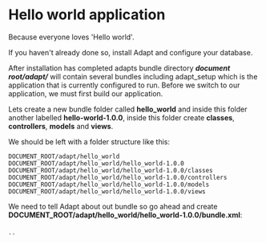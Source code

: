 # Hello world application

Because everyone loves 'Hello world'.

If you haven't already done so, install Adapt and configure your database.

After installation has completed adapts bundle directory ***document root/adapt/*** will contain several bundles including adapt_setup which is the application that is currently configured to run.  Before we switch to our application, we must first build our application.

Lets create a new bundle folder called **hello_world** and inside this folder another labelled **hello-world-1.0.0**, inside this folder create **classes**, **controllers**, **models** and **views**.

We should be left with a folder structure like this:
```
DOCUMENT_ROOT/adapt/hello_world
DOCUMENT_ROOT/adapt/hello_world/hello_world-1.0.0
DOCUMENT_ROOT/adapt/hello_world/hello_world-1.0.0/classes
DOCUMENT_ROOT/adapt/hello_world/hello_world-1.0.0/controllers
DOCUMENT_ROOT/adapt/hello_world/hello_world-1.0.0/models
DOCUMENT_ROOT/adapt/hello_world/hello_world-1.0.0/views
```

We need to tell Adapt about out bundle so go ahead and create **DOCUMENT_ROOT/adapt/hello_world/hello_world-1.0.0/bundle.xml**:
```xml

``

